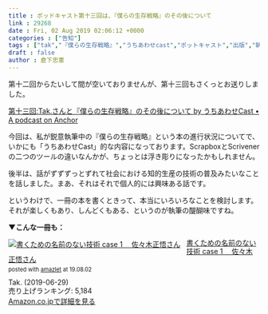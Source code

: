 ```yaml
---
title : ポッドキャスト第十三回は、『僕らの生存戦略』のその後について
link : 29268
date : Fri, 02 Aug 2019 02:06:12 +0000
categories : ["告知"]
tags : ["tak","『僕らの生存戦略』","うちあわせcast","ポットキャスト","出版","執筆"]
draft : false
author : 倉下忠憲
---
```


第十二回からたいして間が空いておりませんが、第十三回もさくっとお送りしました。

<a href="https://anchor.fm/rashita/episodes/Tak-e4qaea">第十三回:Tak.さんと『僕らの生存戦略』のその後について by うちあわせCast • A podcast on Anchor</a>

今回は、私が鋭意執筆中の『僕らの生存戦略』という本の進行状況についてで、いかにも「うちあわせCast」的な内容になっております。ScrapboxとScrivenerの二つのツールの違いなんかが、ちょっとは浮き彫りになったかもしれません。

後半は、話がずずずっとずれて社会における知的生産の技術の普及みたいなことを話しました。まあ、それはそれで個人的には興味ある話です。

というわけで、一冊の本を書くときって、本当にいろいろなことを検討します。それが楽しくもあり、しんどくもある、というのが執筆の醍醐味ですね。

<strong>▼こんな一冊も：</strong>

<div class="amazlet-box" style="margin-bottom:0px;"><div class="amazlet-image" style="float:left;margin:0px 12px 1px 0px;"><a href="http://www.amazon.co.jp/exec/obidos/ASIN/B07TRF3C8P/rashita1000-22/ref=nosim/" name="amazletlink" target="_blank" rel="noopener noreferrer"><img src="https://images-fe.ssl-images-amazon.com/images/I/41QH5Xu%2BH0L._SL160_.jpg" alt="書くための名前のない技術 case 1 　佐々木正悟さん" style="border: none;" /></a></div><div class="amazlet-info" style="line-height:120%; margin-bottom: 10px"><div class="amazlet-name" style="margin-bottom:10px;line-height:120%"><a href="http://www.amazon.co.jp/exec/obidos/ASIN/B07TRF3C8P/rashita1000-22/ref=nosim/" name="amazletlink" target="_blank" rel="noopener noreferrer">書くための名前のない技術 case 1 　佐々木正悟さん</a><div class="amazlet-powered-date" style="font-size:80%;margin-top:5px;line-height:120%">posted with <a href="http://www.amazlet.com/" title="amazlet" target="_blank" rel="noopener noreferrer">amazlet</a> at 19.08.02</div></div><div class="amazlet-detail">Tak. (2019-06-29)<br />売り上げランキング: 5,184<br /></div><div class="amazlet-sub-info" style="float: left;"><div class="amazlet-link" style="margin-top: 5px"><a href="http://www.amazon.co.jp/exec/obidos/ASIN/B07TRF3C8P/rashita1000-22/ref=nosim/" name="amazletlink" target="_blank" rel="noopener noreferrer">Amazon.co.jpで詳細を見る</a></div></div></div><div class="amazlet-footer" style="clear: left"></div></div>


